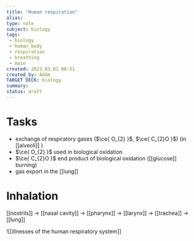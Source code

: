 ```yaml
---
title: "Human respiration"
alias: 
type: note
subject: biology
tags:
 - biology
 - human_body 
 - respiration
 - breathing
 - main 
created: 2023.03.01 08:51
created_by: Ádám
TARGET DECK: biology
summary: 
status: draft
---
```

# Tasks
- exchange of respiratory gases ($\ce{ O_{2} }$, $\ce{ C_{2}O }$) (in [[alveoli]] )
- $\ce{ O_{2} }$ used in biological oxidation
- $\ce{ C_{2}O }$  end product of biological oxidation ([[glucose]] burning)
- gas export in the [[lung]]

# Inhalation
[[nostrils]] → [[nasal cavity]] → [[pharynx]] → [[larynx]] → [[trachea]] → [[lung]]


![[illnesses of the human respiratory system]]